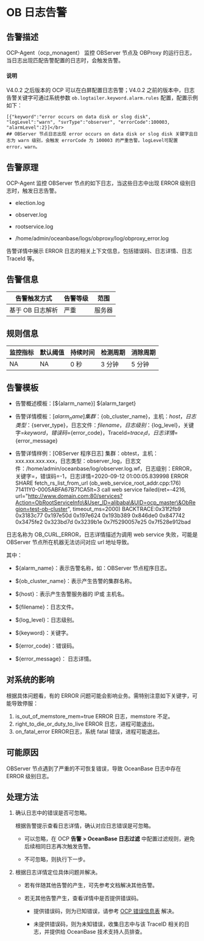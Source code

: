 # OB 日志告警

## 告警描述

OCP-Agent（ocp_monagent） 监控 OBServer 节点及 OBProxy 的运行日志，当日志出现匹配告警配置的日志时，会触发告警。

   <main id="notice" type='explain'>
   <h4>说明</h4>
   <p>V4.0.2 之后版本的 OCP 可以在白屏配置日志告警；V4.0.2 之前的版本中，日志告警关键字可通过系统参数 <code>ob.logtailer.keyword.alarm.rules</code> 配置，配置示例如下：</p>
   </main>

   ```shell
   [{"keyword":"error occurs on data disk or slog disk", "logLevel":"warn", "svrType":"observer", "errorCode":100003, "alarmLevel":2}]</br>
   ## OBServer 节点日志出现 error occurs on data disk or slog disk 关键字且日志为 warn 级别，会触发 errorCode 为 100003 的严重告警。logLevel可配置 error，warn。
   ```

## 告警原理

OCP-Agent 监控 OBServer 节点的如下日志，当这些日志中出现 ERROR 级别日志时，触发日志告警。

* election.log

* observer.log

* rootservice.log

* /home/admin/oceanbase/logs/obproxy/log/obproxy_error.log

告警详情中展示 ERROR 日志的相关上下文信息，包括错误码、日志详情、日志 TraceId 等。

## 告警信息

| 告警触发方式     | 告警等级 | 范围   |
| ---------------- | -------- | ------ |
| 基于 OB 日志解析 | 严重     | 服务器 |

## 规则信息

| 监控指标 | 默认阈值 | 持续时间 | 检测周期 | 消除周期 |
| -------- | -------- | -------- | -------- | -------- |
| NA       | NA       | 0 秒     | 3 分钟   | 5 分钟   |

## 告警模板

* 告警概述模板：[\${alarm_name}] ${alarm_target}

* 告警详情模板：[${alarm_name}] 集群：${ob_cluster_name}，主机：${host}，日志类型：${server_type}，日志文件：${filename}，日志级别：${log_level}，关键字=${keyword}，错误码=${error_code}，TraceId=${trace_id}，日志详情=${error_message}

* 告警详情样例：[OBServer 程序日志] 集群：obtest，主机：xxx.xxx.xxx.xxx，日志类型：observer_log，日志文件：/home/admin/oceanbase/log/observer.log.wf，日志级别：ERROR，关键字=，错误码=-1，日志详情=2020-09-12 01:00:05.839998 ERROR SHARE fetch_rs_list_from_url (ob_web_service_root_addr.cpp:176) 71411Y0-0005ABFA67B71CA5lt=3 call web service failed(ret=-4216, url="http://www.domain.com:80/services?Action=ObRootServiceInfo\&User_ID=alibaba\&UID=ocp_master\&ObRegion=test-ob-cluster", timeout_ms=2000) BACKTRACE:0x31f2fb9 0x3183c77 0x197e50d 0x197e624 0x193b389 0x846de0 0x847742 0x3475fe2 0x323bd7d 0x3239b1e 0x7f5290057e25 0x7f528e912bad

日志名称为 OB_CURL_ERROR，日志详情描述为调用 web service 失败，可能是 OBServer 节点所在机器无法访问对应 url 地址导致。

其中：

* ${alarm_name}：表示告警名称，如：OBServer 节点程序日志。

* ${ob_cluster_name}：表示产生告警的集群名称。

* ${host}：表示产生告警服务器的 IP或 主机名。

* ${filename}：日志文件。

* ${log_level}：日志级别。

* ${keyword}：关键字。

* ${error_code}：错误码。

* ${error_message}： 日志详情。

## 对系统的影响

根据具体问题看，有的 ERROR 问题可能会影响业务。需特别注意如下关键字，可能导致停服：

1. is_out_of_memstore_mem=true ERROR 日志，memstore 不足。
2. right_to_die_or_duty_to_live ERROR 日志，进程可能退出。
3. on_fatal_error ERROR日志，系统 fatal 错误，进程可能退出。

## 可能原因

OBServer 节点遇到了严重的不可恢复错误，导致 OceanBase 日志中存在 ERROR 级别日志。

## 处理方法

1. 确认日志中的错误是否可忽略。

   根据告警提示查看日志详情，确认对应日志错误是可忽略。
   * 可以忽略，在 OCP **告警 \> OceanBase 日志过滤** 中配置过滤规则，避免后续相同日志再次触发告警。

   * 不可忽略，则执行下一步。

2. 根据日志详情定位具体问题并解决。

   * 若有伴随其他告警的产生，可先参考文档解决其他告警。

   * 若无其他告警产生，查看详情中是否提供错误码。

     * 提供错误码，则为已知错误，请参考 [OCP 错误信息表](../../500.error-code-reference/100.ocp-error-table.md) 解决。

     * 未提供错误码，则为未知错误，收集日志中与该 TraceID 相关的日志，并提供给 OceanBase 技术支持人员排查。
